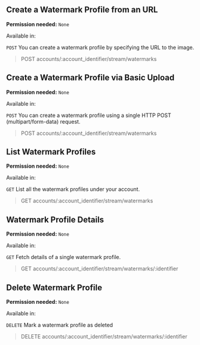 ## Create a Watermark Profile from an URL

**Permission needed:** `None`

Available in:



`POST` You can create a watermark profile by specifying the URL to the image.

> POST accounts/:account_identifier/stream/watermarks


## Create a Watermark Profile via Basic Upload

**Permission needed:** `None`

Available in:



`POST` You can create a watermark profile using a single HTTP POST (multipart/form-data) request.

> POST accounts/:account_identifier/stream/watermarks


## List Watermark Profiles

**Permission needed:** `None`

Available in:



`GET` List all the watermark profiles under your account.

> GET accounts/:account_identifier/stream/watermarks


## Watermark Profile Details

**Permission needed:** `None`

Available in:



`GET` Fetch details of a single watermark profile.

> GET accounts/:account_identifier/stream/watermarks/:identifier


## Delete Watermark Profile

**Permission needed:** `None`

Available in:



`DELETE` Mark a watermark profile as deleted

> DELETE accounts/:account_identifier/stream/watermarks/:identifier
